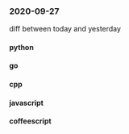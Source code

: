 ### 2020-09-27
diff between today and yesterday

#### python

#### go

#### cpp

#### javascript

#### coffeescript
